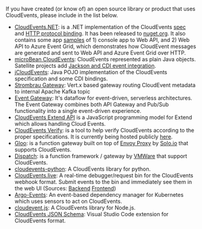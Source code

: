 If you have created (or know of) an open source library or product that uses
CloudEvents, please include in the list below.

- [CloudEvents.NET](https://github.com/aliencube/CloudEvents.NET): is a .NET
  implementation of the CloudEvents [spec](../spec.md) and
  [HTTP protocol binding](../http-protocol-binding.md). It has been released
  to [nuget.org](https://www.nuget.org/packages?q=Aliencube.CloudEventsNet). It
  also contains some app
  [samples](https://github.com/aliencube/CloudEvents.NET/tree/master/sample)
  of 1) console app to Web API, and 2) Web API to Azure Event Grid, which
  demonstrates how CloudEvent messages are generated and sent to Web API and
  Azure Event Grid over HTTP.
- [microBean CloudEvents](https://microbean.github.io/microbean-cloudevents/):
  CloudEvents represented as plain Java objects. Satellite projects add
  [Jackson and CDI event integration](https://microbean.github.io/microbean-cloudevents-jackson-cdi).
- [jCloudEvents](https://github.com/project-streamzi/jcloudevents): Java POJO
  implementation of the CloudEvents specification and some CDI bindings.
- [Strombrau Gateway](https://github.com/project-streamzi/event-gateway): Vert.x
  based gateway routing CloudEvent metadata to internal Apache Kafka topic
- [Event Gateway](https://github.com/serverless/event-gateway): It's dataflow
  for event-driven, serverless architectures. The Event Gateway combines both
  API Gateway and Pub/Sub functionality into a single event-driven experience.
- [CloudEvents Extend API](https://github.com/goextend/cloudevents-extend-api)
  is a JavaScript programming model for Extend which
  allows handling Cloud Events.
- [CloudEvents Verify](https://github.com/btbd/CEVerify): is a tool to help
  verify CloudEvents according to the proper specifications. It is currently
  being hosted publicly [here](http://soaphub.org/ceverify).
- [Gloo](https://github.com/solo-io/gloo): is a function gateway built on top of
  [Envoy Proxy](https://envoyproxy.io/) by [Solo.io](https://www.solo.io/) that
  supports CloudEvents.
- [Dispatch](https://github.com/vmware/dispatch): is a function framework /
  gateway by [VMWare](https://vmware.github.io/dispatch/) that support
  CloudEvents.
- [cloudevents-python](https://github.com/williamhogman/cloudevents-python): A
  CloudEvents library for python.
- [CloudEvents.live](https://cloudevents.live/): A real-time debugger/request
  bin for the CloudEvents webhook format. Submit events to the bin and
  immediately see them in the web UI (Sources:
  [Backend](https://github.com/klira/cloudevents-bin)
  [Frontend](https://github.com/klira/cloudevents-debugger))
- [Argo-Events](https://github.com/argoproj/argo-events): An event-based
  dependency manager for Kubernetes which uses sensors to act on CloudEvents.
- [cloudevent.js](https://github.com/smartiniOnGitHub/cloudevent.js): A
  CloudEvents library for Node.js.
- [CloudEvents JSON Schema](https://marketplace.visualstudio.com/items?itemName=tsurdilovic.cloudevents-schema-vscode):
Visual Studio Code extension for CloudEvents format.
